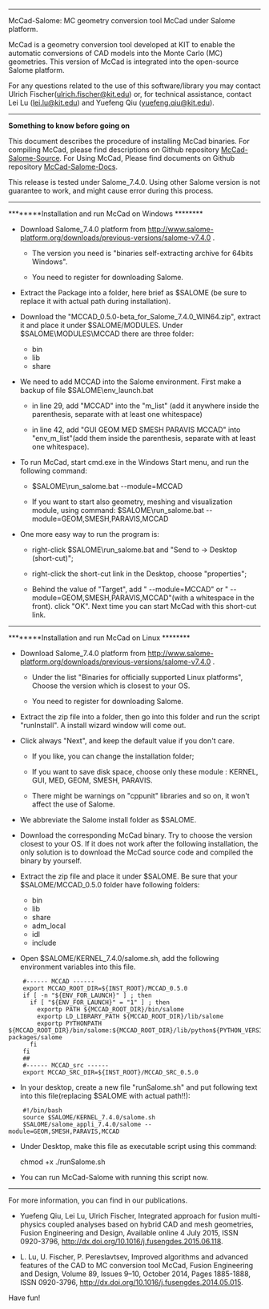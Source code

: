 **************************************************************************************
McCad-Salome: MC geometry conversion tool McCad under Salome platform. 

McCad is a geometry conversion tool developed at KIT to enable the automatic conversions of CAD models into the Monte Carlo (MC) geometries. This version of McCad is integrated into the open-source Salome platform. 

For any questions related to the use of this software/library you may contact Ulrich Fischer(ulrich.fischer@kit.edu) or, for technical assistance, contact Lei Lu (lei.lu@kit.edu) and Yuefeng Qiu (yuefeng.qiu@kit.edu).
**************************************************************************************
********Something to know before going on********

This document describes the procedure of installing McCad binaries. For compiling McCad, please find descriptions on Github repository [McCad-Salome-Source](https://github.com/inr-kit/McCad-Salome-Source). For Using McCad, Please find documents on Github repository [McCad-Salome-Docs](https://github.com/inr-kit/McCad-Salome-Docs).

This release is tested under Salome_7.4.0. Using other Salome version is not guarantee to work, and might cause error during this process. 


**************************************************************************************
********Installation and run McCad on Windows ********

* Download Salome_7.4.0 platform from http://www.salome-platform.org/downloads/previous-versions/salome-v7.4.0 . 

  * The version you need is "binaries self-extracting archive for 64bits Windows". 
	
  * You need to register for downloading Salome. 

* Extract the Package into a folder, here brief as $SALOME (be sure to replace it with actual path during installation). 

* Download the "MCCAD_0.5.0-beta_for_Salome_7.4.0_WIN64.zip", extract it and place it under $SALOME/MODULES. Under $SALOME\MODULES\MCCAD there are three folder: 

  *  bin
  * lib
  * share
	
* We need to add MCCAD into the Salome environment. First make a backup of file $SALOME\env_launch.bat

  * in line 29, add "MCCAD" into the "m_list" (add it anywhere inside the parenthesis, separate with at least one whitespace)
	
  * in line 42, add "GUI GEOM MED SMESH PARAVIS MCCAD" into "env_m_list"(add them inside the parenthesis, separate with at least one whitespace).

* To run McCad, start cmd.exe in the Windows Start menu, and run the following command:

  * $SALOME\run_salome.bat --module=MCCAD
	
  * If you want to start also geometry, meshing and visualization module, using command: $SALOME\run_salome.bat --module=GEOM,SMESH,PARAVIS,MCCAD
	
* One more easy way to run the program is:

  * right-click $SALOME\run_salome.bat and "Send to -> Desktop (short-cut)";
	
  * right-click the short-cut link in the Desktop, choose "properties";
	
  * Behind the value of "Target", add " --module=MCCAD" or "
	--module=GEOM,SMESH,PARAVIS,MCCAD"(with a whitespace in the front). click "OK". Next time you can start McCad with this short-cut link. 


**************************************************************************************
********Installation and run McCad on Linux ********

* Download Salome_7.4.0 platform from http://www.salome-platform.org/downloads/previous-versions/salome-v7.4.0 . 

  * Under the list "Binaries for officially supported Linux platforms", Choose the version which is closest to your OS. 
	
  * You need to register for downloading Salome. 


* Extract the zip file into a folder, then go into this folder and run the script "runInstall". A install wizard window will come out. 

* Click always "Next", and keep the default value if you don't care.

  * If you like, you can change the installation folder;
	
  * If you want to save disk space, choose only these module : KERNEL, GUI, MED, GEOM, SMESH, PARAVIS.
	
  * There might be warnings on "cppunit" libraries and so on, it won't affect the use of Salome. 
	
* We abbreviate the Salome install folder as $SALOME.

* Download the corresponding McCad binary. Try to choose the version closest to your OS. If it does not work after the following installation, the only solution is to download the McCad source code and compiled the binary by yourself. 

* Extract the zip file and place it under $SALOME. Be sure that your $SALOME/MCCAD_0.5.0 folder have following folders:

  * bin
  * lib
  * share
  * adm_local
  * idl
  * include

* Open $SALOME/KERNEL_7.4.0/salome.sh, add the following environment variables into this file.
```
	#------ MCCAD ------
	export MCCAD_ROOT_DIR=${INST_ROOT}/MCCAD_0.5.0
	if [ -n "${ENV_FOR_LAUNCH}" ] ; then
	  if [ "${ENV_FOR_LAUNCH}" = "1" ] ; then
		exportp PATH ${MCCAD_ROOT_DIR}/bin/salome
		exportp LD_LIBRARY_PATH ${MCCAD_ROOT_DIR}/lib/salome
		exportp PYTHONPATH ${MCCAD_ROOT_DIR}/bin/salome:${MCCAD_ROOT_DIR}/lib/python${PYTHON_VERSION}/site-packages/salome
	  fi
	fi
	##
	#------ MCCAD_src ------
	export MCCAD_SRC_DIR=${INST_ROOT}/MCCAD_SRC_0.5.0
```
* In your desktop, create a new file "runSalome.sh" and put following text into this file(replacing $SALOME with actual path!!): 
```
	#!/bin/bash
	source $SALOME/KERNEL_7.4.0/salome.sh
	$SALOME/salome_appli_7.4.0/salome --module=GEOM,SMESH,PARAVIS,MCCAD
```
* Under Desktop, make this file as executable script using this command:

	chmod +x ./runSalome.sh

* You can run McCad-Salome with running this script now. 


**************************************************************************************
For more information, you can find in our publications.

* Yuefeng Qiu, Lei Lu, Ulrich Fischer, Integrated approach for fusion multi-physics coupled analyses based on hybrid CAD and mesh geometries, Fusion Engineering and Design, Available online 4 July 2015, ISSN 0920-3796, http://dx.doi.org/10.1016/j.fusengdes.2015.06.118.

* L. Lu, U. Fischer, P. Pereslavtsev, Improved algorithms and advanced features of the CAD to MC conversion tool McCad, Fusion Engineering and Design, Volume 89, Issues 9–10, October 2014, Pages 1885-1888, ISSN 0920-3796, http://dx.doi.org/10.1016/j.fusengdes.2014.05.015.

Have fun!
